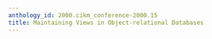 ```yaml
---
anthology_id: 2000.cikm_conference-2000.15
title: Maintaining Views in Object-relational Databases
---
```

